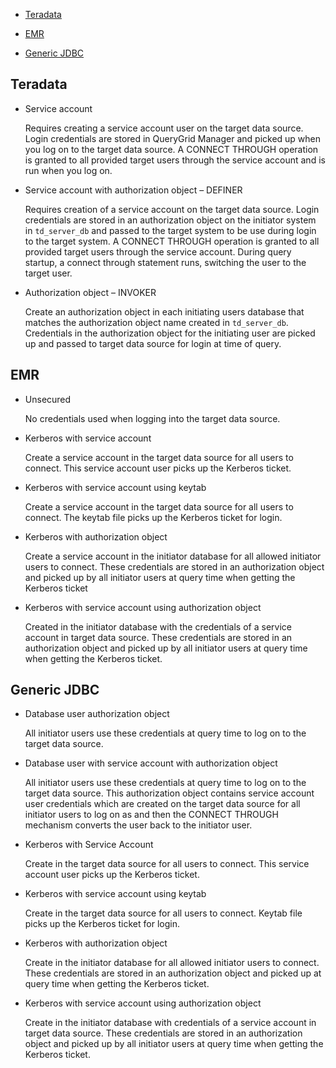 
-   [Teradata](\#Teradata)

-   [EMR](\#EMR)

-   [Generic JDBC](\#GenericJDBC)


## Teradata


-   Service account

    Requires creating a service account user on the target data source. Login credentials are stored in QueryGrid Manager and picked up when you log on to the target data source. A CONNECT THROUGH operation is granted to all provided target users through the service account and is run when you log on.

-   Service account with authorization object – DEFINER

    Requires creation of a service account on the target data source. Login credentials are stored in an authorization object on the initiator system in `td_server_db` and passed to the target system to be use during login to the target system. A CONNECT THROUGH operation is granted to all provided target users through the service account. During query startup, a connect through statement runs, switching the user to the target user.

-   Authorization object – INVOKER

    Create an authorization object in each initiating users database that matches the authorization object name created in `td_server_db`. Credentials in the authorization object for the initiating user are picked up and passed to target data source for login at time of query.


## EMR


-   Unsecured

    No credentials used when logging into the target data source.

-   Kerberos with service account

    Create a service account in the target data source for all users to connect. This service account user picks up the Kerberos ticket.

-   Kerberos with service account using keytab

    Create a service account in the target data source for all users to connect. The keytab file picks up the Kerberos ticket for login.

-   Kerberos with authorization object

    Create a service account in the initiator database for all allowed initiator users to connect. These credentials are stored in an authorization object and picked up by all initiator users at query time when getting the Kerberos ticket

-   Kerberos with service account using authorization object

    Created in the initiator database with the credentials of a service account in target data source. These credentials are stored in an authorization object and picked up by all initiator users at query time when getting the Kerberos ticket.


## Generic JDBC


-   Database user authorization object

    All initiator users use these credentials at query time to log on to the target data source.

-   Database user with service account with authorization object

    All initiator users use these credentials at query time to log on to the target data source. This authorization object contains service account user credentials which are created on the target data source for all initiator users to log on as and then the CONNECT THROUGH mechanism converts the user back to the initiator user.

-   Kerberos with Service Account

    Create in the target data source for all users to connect. This service account user picks up the Kerberos ticket.

-   Kerberos with service account using keytab

    Create in the target data source for all users to connect. Keytab file picks up the Kerberos ticket for login.

-   Kerberos with authorization object

    Create in the initiator database for all allowed initiator users to connect. These credentials are stored in an authorization object and picked up at query time when getting the Kerberos ticket.

-   Kerberos with service account using authorization object

    Create in the initiator database with credentials of a service account in target data source. These credentials are stored in an authorization object and picked up by all initiator users at query time when getting the Kerberos ticket.


